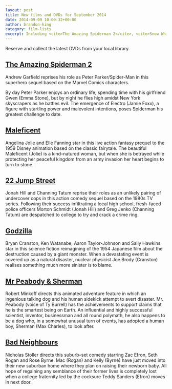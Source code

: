 ```yaml
---
layout: post
title: New films and DVDs for September 2014
date: 2014-09-09 10:00:32+00:00
author: brandon-king
category: film-lists
excerpt: Including <cite>The Amazing Spiderman 2</cite>, <cite>Snow White</cite> prequel <cite>Maleficent</cite> and a new <cite>Godzilla</cite>.
---
```

Reserve and collect the latest DVDs from your local library.

## [The Amazing Spiderman 2](https://suffolk.spydus.co.uk/cgi-bin/spydus.exe/ENQ/OPAC/BIBENQ/64462991?QRY=CTIBIB%3C%20IRN%285561715%29&QRYTEXT=The%20amazing%20Spider-Man%202%20[videorecording])

Andrew Garfield reprises his role as Peter Parker/Spider-Man in this superhero sequel based on the Marvel Comics characters.

By day Peter Parker enjoys an ordinary life, spending time with his girlfriend Gwen (Emma Stone), but by night he flies high amidst New York skyscrapers as he battles evil. The emergence of Electro (Jamie Foxx), a figure with startling power and malevolent intentions, poses Spiderman his greatest challenge to date.

## [Maleficent](https://suffolk.spydus.co.uk/cgi-bin/spydus.exe/ENQ/OPAC/BIBENQ/64465018?QRY=CTIBIB%3C%20IRN%2823698477%29&QRYTEXT=Maleficent%20[videorecording])

Angelina Jolie and Elle Fanning star in this live action fantasy prequel to the 1959 Disney animation based on the classic fairytale. The beautiful Maleficent (Jolie) is a kind–natured woman, but when she is betrayed while protecting her peaceful kingdom from an army invasion her heart begins to turn to stone.

## [22 Jump Street](https://suffolk.spydus.co.uk/cgi-bin/spydus.exe/ENQ/OPAC/BIBENQ/64466722?QRY=CTIBIB%3C%20IRN%285604726%29&QRYTEXT=22%20Jump%20Street%20[videorecording])

Jonah Hill and Channing Tatum reprise their roles as an unlikely pairing of undercover cops in this action comedy sequel based on the 1980s TV series. Following their success infiltrating a local high school, fresh-faced police officers Morton Schmidt (Jonah Hill) and Greg Jenko (Channing Tatum) are despatched to college to try and crack a crime ring.

## [Godzilla](https://suffolk.spydus.co.uk/cgi-bin/spydus.exe/ENQ/OPAC/BIBENQ/64468215?QRY=CTIBIB%3C%20IRN%2816111510%29&QRYTEXT=Godzilla%20[videorecording])

Bryan Cranston, Ken Watanabe, Aaron Taylor-Johnson and Sally Hawkins star in this science fiction reimagining of the 1954 Japanese film about the destruction caused by a giant monster. When a devastating event is covered up as a natural disaster, nuclear physicist Joe Brody (Cranston) realises something much more sinister is to blame.

## [Mr Peabody & Sherman](https://suffolk.spydus.co.uk/cgi-bin/spydus.exe/ENQ/OPAC/BIBENQ/64468824?QRY=CTIBIB%3C%20IRN%285624750%29&QRYTEXT=Mr.%20Peabody%20and%20Sherman%20[videorecording])

Robert Minkoff directs this animated adventure feature in which an ingenious talking dog and his human sidekick attempt to avert disaster. Mr. Peabody (voice of Ty Burrell) has the achievements to support claims that he is the smartest being on Earth. An influential and highly successful scientist, inventor, businessman and all round polymath, he also happens to be a dog who, in a somewhat unusual turn of events, has adopted a human boy, Sherman (Max Charles), to look after.

## [Bad Neighbours](https://suffolk.spydus.co.uk/cgi-bin/spydus.exe/ENQ/OPAC/BIBENQ/64469733?QRY=CTIBIB%3C%20IRN%2838358974%29&QRYTEXT=Bad%20neighbours%20[videorecording])

Nicholas Stoller directs this suburb–set comedy starring Zac Efron, Seth Rogan and Rose Byrne. Mac (Rogan) and Kelly (Byrne) have just moved into their new suburban home where they plan on raising their newborn baby. All hope of regaining any semblance of their former lives is completely lost when a college fraternity led by the cocksure Teddy Sanders (Efron) moves in next door.
